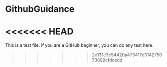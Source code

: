 # GithubGuidance
<<<<<<< HEAD
=======
This is a test file.
If you are a GitHub beginner, you can do any test here.
>>>>>>> 2e131c3c54420a473417e314275073899cfdcedd
